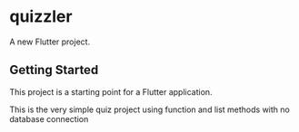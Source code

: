 # quizzler

A new Flutter project.

## Getting Started

This project is a starting point for a Flutter application.

This is the very simple quiz project using function and list methods with no database connection
